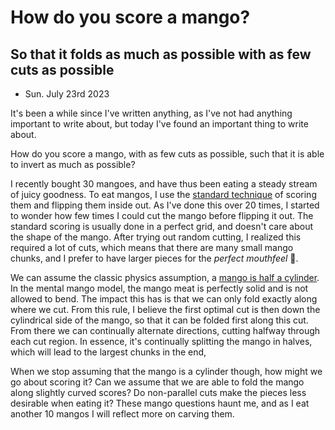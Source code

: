 # How do you score a mango?
## So that it folds as much as possible with as few cuts as possible

- Sun. July 23rd 2023

It's been a while since I've written anything, as I've not had anything important to write
about, but today I've found an important thing to write about.

How do you score a mango, with as few cuts as possible, such that it is able to invert as much
as possible?

I recently bought 30 mangoes, and have thus been eating a steady stream of juicy goodness. To
eat mangos, I use the [standard
technique](https://www.bbcgoodfood.com/recipes/how-to-cut-a-mango) of scoring them and
flipping them inside out. As I've done this over 20 times, I started to wonder how few times I
could cut the mango before flipping it out. The standard scoring is usually done in a perfect
grid, and doesn't care about the shape of the mango. After trying out random cutting, I realized
this required a lot of cuts, which means that there are many small mango chunks, and I prefer to
have larger pieces for the _perfect mouthfeel_ 🤪.

We can assume the classic physics assumption, a [mango is half a
cylinder](https://en.wikipedia.org/wiki/Spherical_cow). In the mental mango model, the mango
meat is perfectly solid and is not allowed to bend. The impact this has is that we can only fold
exactly along where we cut. From this rule, I believe the first optimal cut is then down the
cylindrical side of the mango, so that it can be folded first along this cut. From there we can
continually alternate directions, cutting halfway through each cut region. In essence, it's
continually splitting the mango in halves, which will lead to the largest chunks in the end,

When we stop assuming that the mango is a cylinder though, how might we go about scoring it? Can
we assume that we are able to fold the mango along slightly curved scores? Do non-parallel cuts
make the pieces less desirable when eating it? These mango questions haunt me, and as I eat
another 10 mangos I will reflect more on carving them.
